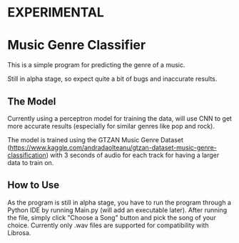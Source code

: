# EXPERIMENTAL

# Music Genre Classifier
This is a simple program for predicting the genre of a music.

Still in alpha stage, so expect quite a bit of bugs and inaccurate results.

## The Model
Currently using a perceptron model for training the data, will use CNN to get more accurate results (especially for similar genres like pop and rock).

The model is trained using the GTZAN Music Genre Dataset (https://www.kaggle.com/andradaolteanu/gtzan-dataset-music-genre-classification) with 3 seconds of audio for each track for having a larger data to train on.


## How to Use
As the program is still in alpha stage, you have to run the program through a Python IDE by running Main.py (will add an executable later). After running the file, simply click "Choose a Song" button and pick the song of your choice. Currently only .wav files are supported for compatibility with Librosa.
